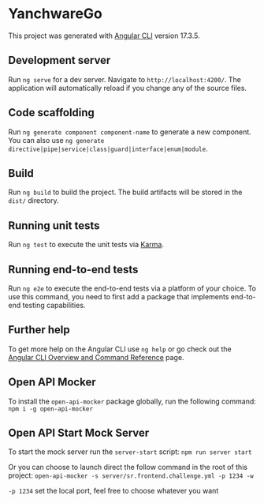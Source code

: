# YanchwareGo

This project was generated with [Angular CLI](https://github.com/angular/angular-cli) version 17.3.5.

## Development server

Run `ng serve` for a dev server. Navigate to `http://localhost:4200/`. The application will automatically reload if you change any of the source files.

## Code scaffolding

Run `ng generate component component-name` to generate a new component. You can also use `ng generate directive|pipe|service|class|guard|interface|enum|module`.

## Build

Run `ng build` to build the project. The build artifacts will be stored in the `dist/` directory.

## Running unit tests

Run `ng test` to execute the unit tests via [Karma](https://karma-runner.github.io).

## Running end-to-end tests

Run `ng e2e` to execute the end-to-end tests via a platform of your choice. To use this command, you need to first add a package that implements end-to-end testing capabilities.

## Further help

To get more help on the Angular CLI use `ng help` or go check out the [Angular CLI Overview and Command Reference](https://angular.io/cli) page.

## Open API Mocker

To install the `open-api-mocker` package globally, run the following command:
```npm i -g open-api-mocker```

## Open API Start Mock Server
To start the mock server run the `server-start` script:
```npm run server start```

Or you can choose to launch direct the follow command in the root of this project:
```open-api-mocker -s server/sr.frontend.challenge.yml -p 1234 -w```

`-p 1234` set the local port, feel free to choose whatever you want

